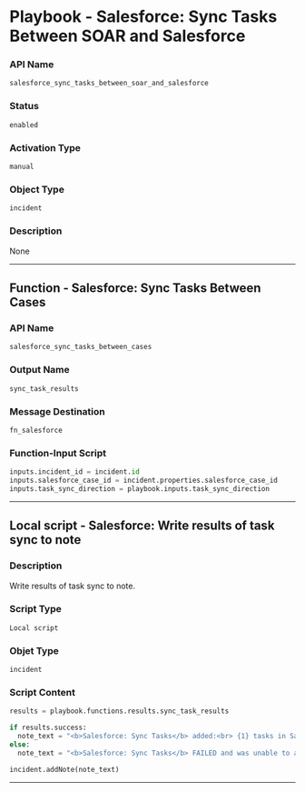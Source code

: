 <!--
    DO NOT MANUALLY EDIT THIS FILE
    THIS FILE IS AUTOMATICALLY GENERATED WITH resilient-sdk codegen
    Generated with resilient-sdk v50.0.85
-->

# Playbook - Salesforce: Sync Tasks Between SOAR and Salesforce

### API Name
`salesforce_sync_tasks_between_soar_and_salesforce`

### Status
`enabled`

### Activation Type
`manual`

### Object Type
`incident`

### Description
None


---
## Function - Salesforce: Sync Tasks Between Cases

### API Name
`salesforce_sync_tasks_between_cases`

### Output Name
`sync_task_results`

### Message Destination
`fn_salesforce`

### Function-Input Script
```python
inputs.incident_id = incident.id
inputs.salesforce_case_id = incident.properties.salesforce_case_id
inputs.task_sync_direction = playbook.inputs.task_sync_direction
```

---

## Local script - Salesforce: Write results of task sync to note

### Description
Write results of task sync to note.

### Script Type
`Local script`

### Objet Type
`incident`

### Script Content
```python
results = playbook.functions.results.sync_task_results

if results.success:
  note_text = "<b>Salesforce: Sync Tasks</b> added:<br> {1} tasks in Salesforce<br> {1} tasks in SOAR".format(results.content.task_count_to_salesforce, results.content.task_count_to_soar)
else:
  note_text = "<b>Salesforce: Sync Tasks</b> FAILED and was unable to add tasks"

incident.addNote(note_text)
```

---
